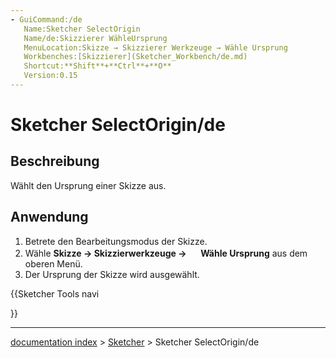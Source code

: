 ```yaml
---
- GuiCommand:/de
   Name:Sketcher SelectOrigin
   Name/de:Skizzierer WähleUrsprung
   MenuLocation:Skizze → Skizzierer Werkzeuge → Wähle Ursprung 
   Workbenches:[Skizzierer](Sketcher_Workbench/de.md)
   Shortcut:**Shift**+**Ctrl**+**O**
   Version:0.15
---
```


# Sketcher SelectOrigin/de

## Beschreibung

Wählt den Ursprung einer Skizze aus.

## Anwendung

1.  Betrete den Bearbeitungsmodus der Skizze.
2.  Wähle **Skizze → Skizzierwerkzeuge → <img src=images/Sketcher_SelectOrigin.svg style="width:16px"> Wähle Ursprung** aus dem oberen Menü.
3.  Der Ursprung der Skizze wird ausgewählt.





{{Sketcher Tools navi

}}

---
[documentation index](../README.md) > [Sketcher](Sketcher_Workbench.md) > Sketcher SelectOrigin/de
